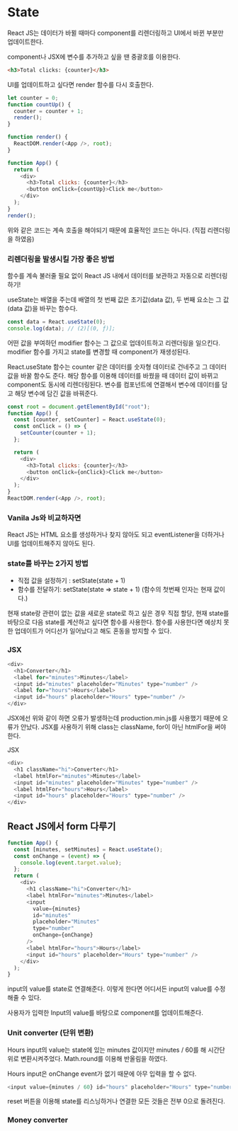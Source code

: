 # State

React JS는 데이터가 바뀔 때마다 component를 리렌더링하고 UI에서 바뀐 부분만 업데이트한다.

component나 JSX에 변수를 추가하고 싶을 땐 중괄호를 이용한다.

```html
<h3>Total clicks: {counter}</h3>
```

UI를 업데이트하고 싶다면 render 함수를 다시 호출한다.

```js
let counter = 0;
function countUp() {
  counter = counter + 1;
  render();
}

function render() {
  ReactDOM.render(<App />, root);
}

function App() {
  return (
    <div>
      <h3>Total clicks: {counter}</h3>
      <button onClick={countUp}>Click me</button>
    </div>
  );
}
render();
```

위와 같은 코드는 계속 호출을 해야되기 때문에 효율적인 코드는 아니다. (직접 리렌더링을 하였음)

### 리렌더링을 발생시킬 가장 좋은 방법

함수를 계속 불러줄 필요 없이 React JS 내에서 데이터를 보관하고 자동으로 리렌더링하기!

useState는 배열을 주는데 배열의 첫 번째 값은 초기값(data 값), 두 번째 요소는 그 값(data 값)을 바꾸는 함수다.

```js
const data = React.useState(0);
console.log(data); // (2)[(0, ƒ)];
```

어떤 값을 부여하던 modifier 함수는 그 값으로 업데이트하고 리렌더링을 일으킨다. modifier 함수를 가지고 state를 변경할 때 component가 재생성된다.

React.useState 함수는 counter 같은 데이터를 숫자형 데이터로 건네주고 그 데이터 값을 바꿀 함수도 준다. 해당 함수를 이용해 데이터를 바꿨을 때 데이터 값이 바뀌고 component도 동시에 리렌더링된다.
변수를 컴포넌트에 연결해서 변수에 데이터를 담고 해당 변수에 담긴 값을 바꿔준다.

```js
const root = document.getElementById("root");
function App() {
  const [counter, setCounter] = React.useState(0);
  const onClick = () => {
    setCounter(counter + 1);
  };

  return (
    <div>
      <h3>Total clicks: {counter}</h3>
      <button onClick={onClick}>Click me</button>
    </div>
  );
}
ReactDOM.render(<App />, root);
```

### Vanila Js와 비교하자면

React JS는 HTML 요소를 생성하거나 찾지 않아도 되고 eventListener을 더하거나 UI를 업데이트해주지 않아도 된다.

### state를 바꾸는 2가지 방법

- 직접 값을 설정하기 : setState(state + 1)
- 함수를 전달하기: setState(state => state + 1) (함수의 첫번째 인자는 현재 값이다.)

현재 state랑 관련이 없는 값을 새로운 state로 하고 싶은 경우 직접 할당, 현재 state를 바탕으로 다음 state를 계산하고 싶다면 함수를 사용한다. 함수를 사용한다면 예상치 못한 업데이트가 어디선가 일어났다고 해도 혼동을 방지할 수 있다.

### JSX

```js
<div>
  <h1>Converter</h1>
  <label for="minutes">Minutes</label>
  <input id="minutes" placeholder="Minutes" type="number" />
  <label for="hours">Hours</label>
  <input id="hours" placeholder="Hours" type="number" />
</div>
```

JSX에선 위와 같이 하면 오류가 발생하는데 production.min.js를 사용했기 때문에 오류가 안났다.
JSX를 사용하기 위해 class는 className, for이 아닌 htmlFor을 써야한다.

JSX

```js
<div>
  <h1 className="hi">Converter</h1>
  <label htmlFor="minutes">Minutes</label>
  <input id="minutes" placeholder="Minutes" type="number" />
  <label htmlFor="hours">Hours</label>
  <input id="hours" placeholder="Hours" type="number" />
</div>
```

## React JS에서 form 다루기

```js
function App() {
  const [minutes, setMinutes] = React.useState();
  const onChange = (event) => {
    console.log(event.target.value);
  };
  return (
    <div>
      <h1 className="hi">Converter</h1>
      <label htmlFor="minutes">Minutes</label>
      <input
        value={minutes}
        id="minutes"
        placeholder="Minutes"
        type="number"
        onChange={onChange}
      />
      <label htmlFor="hours">Hours</label>
      <input id="hours" placeholder="Hours" type="number" />
    </div>
  );
}
```

input의 value를 state로 연결해준다. 이렇게 한다면 어디서든 input의 value를 수정해줄 수 있다.

사용자가 입력한 Input의 value를 바탕으로 component를 업데이트해준다.

### Unit converter (단위 변환)

Hours input의 value는 state에 있는 minutes 값이지만 minutes / 60를 해 시간단위로 변환시켜주었다.
Math.round를 이용해 반올림을 하였다.

Hours input은 onChange event가 없기 때문에 아무 입력을 할 수 없다.

```js
<input value={minutes / 60} id="hours" placeholder="Hours" type="number" />
```

reset 버튼을 이용해 state를 리스닝하거나 연결한 모든 것들은 전부 0으로 돌려진다.


### Money converter

```

```
